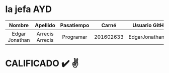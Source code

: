 # la jefa AYD

| Nombre | Apellido | Pasatiempo | Carné | Usuario GitHub  |
|:--------:|:-------------------:|:-------:|:------:|:---:|
|  Edgar Jonathan | Arrecis Arrecis | Programar |201602633| EdgarJonathan123 |

CALIFICADO :heavy_check_mark: :v:
===============
